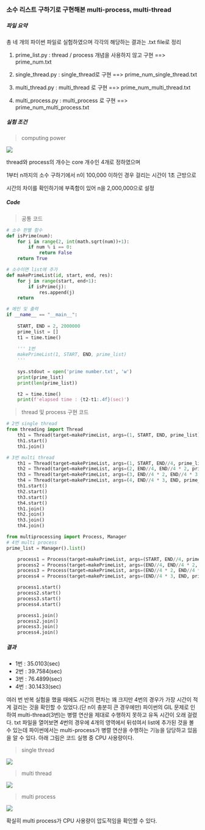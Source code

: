 ### 소수 리스트 구하기로 구현해본 multi-process, multi-thread



##### 파일 요약

총 네 개의 파이썬 파일로 실험하였으며 각각의 해당하는 결과는 .txt file로 정리

1. prime_list.py : thread / process 개념을 사용하지 않고 구현 ==> prime_num.txt

2. single_thread.py : single_thread로 구현 ==> prime_num_single_thread.txt

3. multi_thread.py : multi_thread 로 구현 ==> prime_num_multi_thread.txt

4. multi_process.py : multi_process 로 구현 ==> prime_num_multi_process.txt



##### 실험 조건

> computing power

![](C:\Users\jinwo\Desktop\실험환경.png)

thread와 process의 개수는 core 개수인 4개로 정하였으며

1부터 n까지의 소수 구하기에서 n이 100,000 이하인 경우 걸리는 시간이 1초 근방으로

시간의 차이를 확인하기에 부족함이 있어 n을 2,000,000으로 설정



##### Code

> 공통 코드

```python
# 소수 판별 함수
def isPrime(num):
    for i in range(2, int(math.sqrt(num))+1):
        if num % i == 0:
            return False
    return True
```

```python
# 소수이면 list에 추가
def makePrimeList(id, start, end, res):
    for j in range(start, end+1):
        if isPrime(j):
            res.append(j)
    return
```

```python
# 메인 및 출력
if __name__ == "__main__":
    
    START, END = 2, 2000000
    prime_list = []
    t1 = time.time()
	
    ''' 1번
    makePrimeList(1, START, END, prime_list)
    '''
    
    sys.stdout = open('prime number.txt', 'w')
    print(prime_list)
    print(len(prime_list))

    t2 = time.time()
    print(f'elapsed time : {t2-t1:.4f}(sec)')
```



> thread 및 process 구현 코드

```python
# 2번 single thread
from threading import Thread
	th1 = Thread(target=makePrimeList, args=(1, START, END, prime_list))
    th1.start()
    th1.join()
```

```python
# 3번 multi thread  
    th1 = Thread(target=makePrimeList, args=(1, START, END//4, prime_list))
    th2 = Thread(target=makePrimeList, args=(2, END//4, END//4 * 2, prime_list))
    th3 = Thread(target=makePrimeList, args=(3, END//4 * 2, END//4 * 3, prime_list))
    th4 = Thread(target=makePrimeList, args=(4, END//4 * 3, END, prime_list))
    th1.start()
    th2.start()
    th3.start()
    th4.start()
    th1.join()
    th2.join()
    th3.join()
    th4.join()
```

```python
from multiprocessing import Process, Manager
# 4번 multi process
prime_list = Manager().list()

    process1 = Process(target=makePrimeList, args=(START, END//4, prime_list))
    process2 = Process(target=makePrimeList, args=(END//4, END//4 * 2, prime_list))
    process3 = Process(target=makePrimeList, args=(END//4 * 2, END//4 * 3, prime_list))
    process4 = Process(target=makePrimeList, args=(END//4 * 3, END, prime_list))

    process1.start()
    process2.start()
    process3.start()
    process4.start()

    process1.join()
    process2.join()
    process3.join()
    process4.join()
```



##### 결과

- 1번 : 35.0103(sec)
- 2번 : 39.7584(sec)
- 3번 : 76.4899(sec)
- 4번 : 30.1433(sec)

여러 번 반복 실험을 했을 때에도 시간의 편차는 꽤 크지만 4번의 경우가 가장 시간이 적게 걸리는 것을 확인할 수 있었다.(단 n이 충분히 큰 경우에만) 파이썬의 GIL 문제로 인하여 multi-thread(3번)는 병렬 연산을 제대로 수행하지 못하고 유독 시간이 오래 걸렸다. txt 파일을 열어보면 4번의 경우에 4개의 영역에서 뒤섞여서 list에 추가된 것을 볼 수 있는데 파이썬에서는 multi-process가 병렬 연산을 수행하는 기능을 담당하고 있음을 알 수 있다. 아래 그림은 코드 실행 중 CPU 사용량이다.

> single thread

![](https://user-images.githubusercontent.com/43771580/111174147-8bd89300-85ea-11eb-89ed-5008f8a4bbeb.png)

> multi thread

![](https://user-images.githubusercontent.com/43771580/111174408-bf1b2200-85ea-11eb-9d8f-a031d80ed54a.png)

> multi process

![](https://user-images.githubusercontent.com/43771580/111174382-baef0480-85ea-11eb-9633-8bf18f8e44c8.png)

확실히 multi process가 CPU 사용량이 압도적임을 확인할 수 있다.